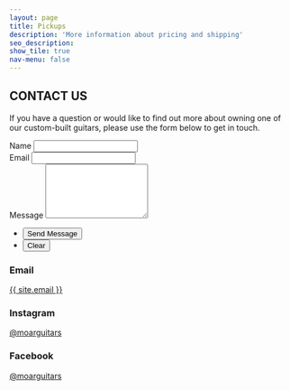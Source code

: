 ```yaml
---
layout: page
title: Pickups
description: 'More information about pricing and shipping'
seo_description:
show_tile: true
nav-menu: false
---
```


<!-- Main -->
<div id="main" class="alt">



<!-- Intro -->
<section id="contact">
	<div class="inner">
		<section>
			<h2 style="text-transform: uppercase;">Contact Us</h2>
			<p>If you have a question or would like to find out more about owning one of our custom-built guitars, please use the form below to get in touch.</p> 
			<form action="https://formspree.io/{{ site.email }}" method="POST">
				<div class="field half first">
					<label for="name">Name</label>
					<input type="text" name="name" id="name" />
				</div>
				<div class="field half">
					<label for="email">Email</label>
					<input type="text" name="_replyto" id="email" />
				</div>
				<div class="field">
					<label for="message">Message</label>
					<textarea name="message" id="message" rows="6"></textarea>
				</div>
				<ul class="actions">
					<li><input type="submit" value="Send Message" class="special" /></li>
					<li><input type="reset" value="Clear" /></li>
				</ul>
			</form>
		</section>
		<section class="split">
			<section>
				<div class="contact-method">
					<span class="icon alt fa-envelope"></span>
					<h3>Email</h3>
					<a href="">{{ site.email }}</a>
				</div>
			</section>
			<section>
				<div class="contact-method">
					<span class="icon alt fa-instagram"></span>
					<h3>Instagram</h3>
					<a href="{{ site.instagram_url }}">@moarguitars</a>
				</div>
			</section>
			<section>
				<div class="contact-method">
					<span class="icon alt fa-facebook"></span>
					<h3>Facebook</h3>
					<a href="{{ site.facebook_url }}">@moarguitars</a>
				</div>
			</section>
		</section>
	</div>
</section>

